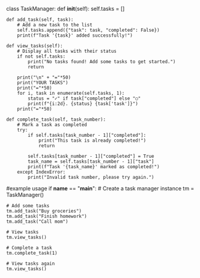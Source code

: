 class TaskManager:
    def __init__(self):
        self.tasks = []
    
    def add_task(self, task):
        # Add a new task to the list
        self.tasks.append({"task": task, "completed": False})
        print(f"Task '{task}' added successfully!")
    
    def view_tasks(self):
        # Display all tasks with their status
        if not self.tasks:
            print("No tasks found! Add some tasks to get started.")
            return
        
        print("\n" + "="*50)
        print("YOUR TASKS")
        print("="*50)
        for i, task in enumerate(self.tasks, 1):
            status = "✓" if task["completed"] else "○"
            print(f"{i:2d}. {status} {task['task']}")
        print("="*50)
    
    def complete_task(self, task_number):
        # Mark a task as completed
        try:
            if self.tasks[task_number - 1]["completed"]:
                print("This task is already completed!")
                return
            
            self.tasks[task_number - 1]["completed"] = True
            task_name = self.tasks[task_number - 1]["task"]
            print(f"Task '{task_name}' marked as completed!")
        except IndexError:
            print("Invalid task number, please try again.")

#example usage
if __name__ == "__main__":
    # Create a task manager instance
    tm = TaskManager()
    
    # Add some tasks
    tm.add_task("Buy groceries")
    tm.add_task("Finish homework")
    tm.add_task("Call mom")
    
    # View tasks
    tm.view_tasks()
    
    # Complete a task
    tm.complete_task(1)
    
    # View tasks again
    tm.view_tasks()
